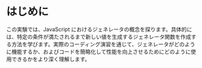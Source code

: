 # はじめに

この実験では、JavaScript におけるジェネレータの概念を探ります。具体的には、特定の条件が満たされるまで新しい値を生成するジェネレータ関数を作成する方法を学びます。実際のコーディング演習を通じて、ジェネレータがどのように機能するか、およびコードを簡略化して性能を向上させるためにどのように使用できるかをより深く理解します。
